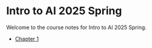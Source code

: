 # Intro to AI 2025 Spring

Welcome to the course notes for Intro to AI 2025 Spring.

- [Chapter 1](Chapter1.md)
